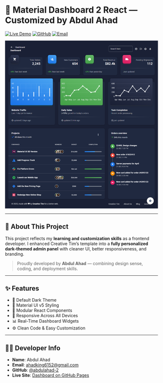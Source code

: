 # 🚀 Material Dashboard 2 React — Customized by Abdul Ahad

[![Live Demo](https://img.shields.io/badge/Demo-View%20Live%20Dashboard-blue)](https://abdulahad-2.github.io/admin-dashboard/)
[![GitHub](https://img.shields.io/github/stars/abdulahad-2/admin-dashboard?style=social)](https://github.com/abdulahad-2/admin-dashboard)
[![Email](https://img.shields.io/badge/Email-ahadking6152@gmail.com-red)](mailto:ahadking6152@gmail.com)

![Screenshot](./ss.png)

---

## 🧠 About This Project

This project reflects my **learning and customization skills** as a frontend developer. I enhanced Creative Tim’s template into a **fully personalized dark-themed admin panel** with cleaner UI, better responsiveness, and branding.  

> Proudly developed by **Abdul Ahad** — combining design sense, coding, and deployment skills.

---

## ✨ Features

- 🌙 Default Dark Theme  
- 🎨 Material UI v5 Styling  
- 🧩 Modular React Components  
- 📱 Responsive Across All Devices  
- 📊 Real-Time Dashboard Widgets  
- ⚙️ Clean Code & Easy Customization  

---

## 🧑‍💻 Developer Info

- **Name**: Abdul Ahad  
- **Email**: [ahadking6152@gmail.com](mailto:ahadking6152@gmail.com)  
- **GitHub**: [@abdulahad-2](https://github.com/abdulahad-2)  
- **Live Site**: [Dashboard on GitHub Pages](https://abdulahad-2.github.io/admin-dashboard/)
